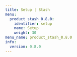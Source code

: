 ```yaml
---
title: Setup | Stash
menu:
  product_stash_0.8.0:
    identifier: setup
    name: Setup
    weight: 30
menu_name: product_stash_0.8.0
info:
  version: 0.8.0
---
```


